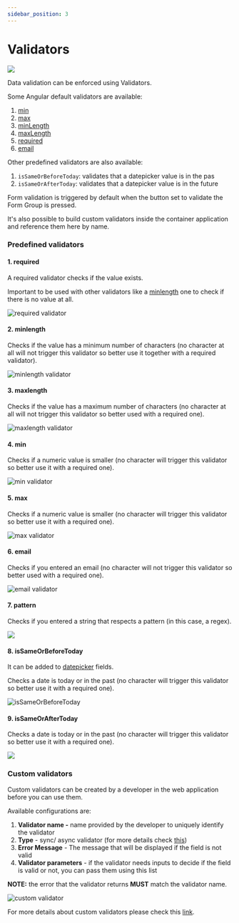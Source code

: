 ```yaml
---
sidebar_position: 3
---
```


# Validators


<div className= "image-scaled">

![](./img/validators.png)

</div>

Data validation can be enforced using Validators.

Some Angular default validators are available:

1. [min](https://angular.io/api/forms/Validators#min)
2. [max](https://angular.io/api/forms/Validators#max)
3. [minLength](https://angular.io/api/forms/Validators#minlength)
4. [maxLength](https://angular.io/api/forms/Validators#maxlength)
5. [required](https://angular.io/api/forms/Validators#required)
6. [email](https://angular.io/api/forms/Validators#email)

Other predefined validators are also available:

1. `isSameOrBeforeToday`: validates that a datepicker value is in the pas
2. `isSameOrAfterToday`: validates that a datepicker value is in the future

Form validation is triggered by default when the button set to validate the Form Group is pressed.

It's also possible to build custom validators inside the container application and reference them here by name.

### Predefined validators

#### 1. required

A required validator checks if the value exists.

Important to be used with other validators like a [minlength](#2-minlength) one to check if there is no value at all.

<div className= "image-scaled">

![required validator](./img/validators.png)

</div>

#### 2. minlength

Checks if the value has a minimum number of characters (no character at all will not trigger this validator so better use it together with a required validator).

<div className= "image-scaled">

![minlength validator](./img/validator_minlength.png)

</div>

#### 3. maxlength

Checks if the value has a maximum number of characters (no character at all will not trigger this validator so better used with a required one).


<div className= "image-scaled">

![maxlength validator](./img/validator_maxlength.png)

</div>

#### 4. min

Checks if a numeric value is smaller (no character will trigger this validator so better use it with a required one).


<div className= "image-scaled">

![min validator](./img/validator_min.png)

</div>

#### 5. max

Checks if a numeric value is smaller (no character will trigger this validator so better use it with a required one).

<div className= "image-scaled">

![max validator](./img/validator_max.png)

</div>

#### 6. email

Checks if you entered an email (no character will not trigger this validator so better used with a required one).

<div className= "image-scaled">

![email validator](./img/validator_email.png)

</div>

#### 7. pattern

Checks if you entered a string that respects a pattern (in this case, a regex).

<div className= "image-scaled">

![](./img/validator_pattern.png)

</div>

#### 8. isSameOrBeforeToday

It can be added to [datepicker](./ui-component-types/form-elements/datepicker-form-field.md) fields.

Checks a date is today or in the past (no character will trigger this validator so better use it with a required one).

<div className= "image-scaled">

![isSameOrBeforeToday](./img/validator_issameday.png)

</div>

#### 9. isSameOrAfterToday

Checks a date is today or in the past (no character will trigger this validator so better use it with a required one).

<div className= "image-scaled">

![](./img/validator_issamedayafter.png)

</div>

### Custom validators

Custom validators can be created by a developer in the web application before you can use them.

Available configurations are:

1. **Validator name -** name provided by the developer to uniquely identify the validator
2. **Type** - sync/ async validator (for more details check [this](https://angular.io/api/forms/AsyncValidator))
3. **Error Message** - The message that will be displayed if the field is not valid
4. **Validator parameters** - if the validator needs inputs to decide if the field is valid or not, you can pass them using this list

**NOTE:** the error that the validator returns **MUST** match the validator name.

<div className= "image-scaled">

![custom validator](./img/validator_custom.png)

</div>

For more details about custom validators please check this [link](../../platform-deep-dive/core-components/renderer-sdks/angular-renderer.md).
